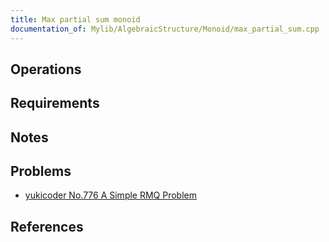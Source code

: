 ```yaml
---
title: Max partial sum monoid
documentation_of: Mylib/AlgebraicStructure/Monoid/max_partial_sum.cpp
---
```


## Operations

## Requirements

## Notes

## Problems

- [yukicoder No.776 A Simple RMQ Problem](https://yukicoder.me/problems/no/776)

## References

